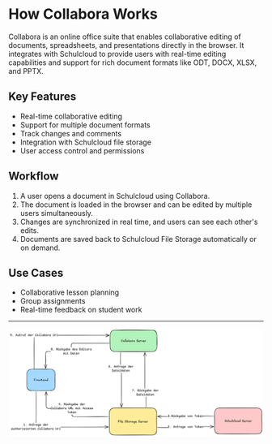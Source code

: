 # How Collabora Works

Collabora is an online office suite that enables collaborative editing of documents, spreadsheets, and presentations directly in the browser. It integrates with Schulcloud to provide users with real-time editing capabilities and support for rich document formats like ODT, DOCX, XLSX, and PPTX.

## Key Features

- Real-time collaborative editing
- Support for multiple document formats
- Track changes and comments
- Integration with Schulcloud file storage
- User access control and permissions

## Workflow

1. A user opens a document in Schulcloud using Collabora.
2. The document is loaded in the browser and can be edited by multiple users simultaneously.
3. Changes are synchronized in real time, and users can see each other's edits.
4. Documents are saved back to Schulcloud File Storage automatically or on demand.

## Use Cases

- Collaborative lesson planning
- Group assignments
- Real-time feedback on student work

---

![Collabora workflow](how_it_works.png)
